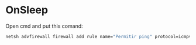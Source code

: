 # OnSleep

Open cmd and put this comand:
```bash
netsh advfirewall firewall add rule name="Permitir ping" protocol=icmpv4:8,any dir=in action=allow
```
